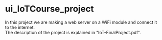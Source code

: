 # ui_IoTCourse_project <br />
In this project we are making a web server on a WiFi module and connect it to the internet.<br />
The description of the project is explained in "IoT-FinalProject.pdf".
